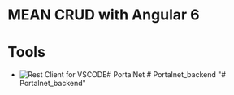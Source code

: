 # MEAN CRUD with Angular 6

# Tools
- ![Rest Client for VSCODE](https://marketplace.visualstudio.com/items?itemName=humao.rest-client)#   P o r t a l N e t  
 #   P o r t a l n e t _ b a c k e n d  
 "# Portalnet_backend" 
